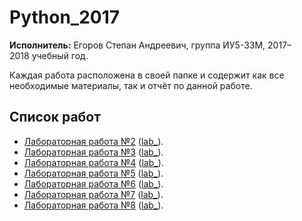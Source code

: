 # Python_2017

**Исполнитель:** Егоров Степан Андреевич, группа ИУ5-33М, 2017–2018&nbsp;учебный год.

Каждая работа расположена в&nbsp;своей папке и содержит как все необходимые материалы, так и отчёт по&nbsp;данной работе.

## Список работ
* [Лабораторная работа №2](./lab_2) ([lab_](lab_2/lab_2.pdf)).
* [Лабораторная работа №3](./lab_3) ([lab_](lab_3/lab_3.pdf)).
* [Лабораторная работа №4](./lab_4) ([lab_](lab_4/lab_4.pdf)).
* [Лабораторная работа №5](./lab_5) ([lab_](lab_5/lab_5.pdf)).
* [Лабораторная работа №6](./lab_6) ([lab_](lab_6/lab_6.pdf)).
* [Лабораторная работа №7](./lab_7) ([lab_](lab_7/lab_7.pdf)).
* [Лабораторная работа №8](./lab_8) ([lab_](lab_8/lab_8.pdf)).